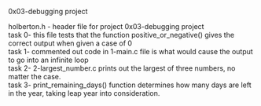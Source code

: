0x03-debugging project

holberton.h - header file for project 0x03-debugging project\
task 0-  this file tests that the function positive_or_negative() gives the correct output when given a case of 0\
task 1- commented out code in 1-main.c file is what would cause the output to go into an infinite loop\
task 2- 2-largest_number.c prints out the largest of three numbers, no matter the case.\
task 3- print_remaining_days() function determines how many days are left in the year, taking leap year into consideration.
